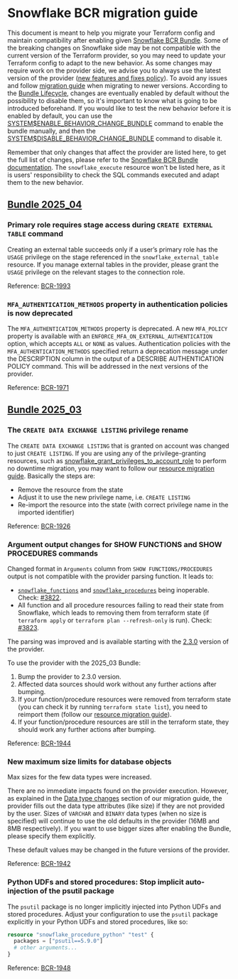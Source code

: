 # Snowflake BCR migration guide

This document is meant to help you migrate your Terraform config and maintain compatibility after enabling given [Snowflake BCR Bundle](https://docs.snowflake.com/en/release-notes/behavior-changes).
Some of the breaking changes on Snowflake side may be not compatible with the current version of the Terraform provider, so you may need to update your Terraform config to adapt to the new behavior.
As some changes may require work on the provider side, we advise you to always use the latest version of the provider ([new features and fixes policy](https://docs.snowflake.com/en/user-guide/terraform#new-features-and-fixes)).
To avoid any issues and follow [migration guide](https://github.com/snowflakedb/terraform-provider-snowflake/blob/main/MIGRATION_GUIDE.md) when migrating to newer versions.
According to the [Bundle Lifecycle](https://docs.snowflake.com/en/release-notes/intro-bcr-releases#bundle-lifecycle), changes are eventually enabled by default without the possibility to disable them, so it's important to know what is going to be introduced beforehand.
If you would like to test the new behavior before it is enabled by default, you can use the [SYSTEM\$ENABLE_BEHAVIOR_CHANGE_BUNDLE](https://docs.snowflake.com/en/sql-reference/functions/system_enable_behavior_change_bundle)
command to enable the bundle manually, and then the [SYSTEM\$DISABLE_BEHAVIOR_CHANGE_BUNDLE](https://docs.snowflake.com/en/sql-reference/functions/system_disable_behavior_change_bundle) command to disable it.

Remember that only changes that affect the provider are listed here, to get the full list of changes, please refer to the [Snowflake BCR Bundle documentation](https://docs.snowflake.com/en/release-notes/behavior-changes).
The `snowflake_execute` resource won't be listed here, as it is users' responsibility to check the SQL commands executed and adapt them to the new behavior.

## [Bundle 2025_04](https://docs.snowflake.com/en/release-notes/bcr-bundles/2025_04_bundle)

### Primary role requires stage access during `CREATE EXTERNAL TABLE` command

Creating an external table succeeds only if a user’s primary role has the `USAGE` privilege on the stage referenced in the `snowflake_external_table` resource. If you manage external tables in the provider, please grant the `USAGE` privilege on the relevant stages to the connection role.

Reference: [BCR-1993](https://docs.snowflake.com/en/release-notes/bcr-bundles/2025_04/bcr-1993)

### `MFA_AUTHENTICATION_METHODS` property in authentication policies is now deprecated
<!-- TODO(SNOW-2187814): Update this entry. -->

The `MFA_AUTHENTICATION_METHODS` property is deprecated. A new `MFA_POLICY` property is available with an `ENFORCE_MFA_ON_EXTERNAL_AUTHENTICATION` option, which accepts `ALL` or `NONE` as values.
Authentication policies with the `MFA_AUTHENTICATION_METHODS` specified return a deprecation message under the DESCRIPTION column in the output of a DESCRIBE AUTHENTICATION POLICY command.
This will be addressed in the next versions of the provider.

Reference: [BCR-1971](https://docs.snowflake.com/en/release-notes/bcr-bundles/2025_04/bcr-1971)

## [Bundle 2025_03](https://docs.snowflake.com/en/release-notes/bcr-bundles/2025_03_bundle)

### The `CREATE DATA EXCHANGE LISTING` privilege rename

The `CREATE DATA EXCHANGE LISTING` that is granted on account was changed to just `CREATE LISTING`.
If you are using any of the privilege-granting resources, such as [snowflake_grant_privileges_to_account_role](https://registry.terraform.io/providers/snowflakedb/snowflake/latest/docs/resources/grant_privileges_to_account_role)
to perform no downtime migration, you may want to follow our [resource migration guide](https://registry.terraform.io/providers/snowflakedb/snowflake/latest/docs/guides/resource_migration).
Basically the steps are:
- Remove the resource from the state
- Adjust it to use the new privilege name, i.e. `CREATE LISTING`
- Re-import the resource into the state (with correct privilege name in the imported identifier)

Reference: [BCR-1926](https://docs.snowflake.com/en/release-notes/bcr-bundles/2025_03/bcr-1926)

### Argument output changes for SHOW FUNCTIONS and SHOW PROCEDURES commands

Changed format in `Arguments` column from `SHOW FUNCTIONS/PROCEDURES` output is not compatible with the provider parsing function. It leads to:
- [`snowflake_functions`](https://registry.terraform.io/providers/snowflakedb/snowflake/2.2.0/docs/data-sources/functions) and [`snowflake_procedures`](https://registry.terraform.io/providers/snowflakedb/snowflake/2.2.0/docs/data-sources/procedures) being inoperable. Check: [#3822](https://github.com/snowflakedb/terraform-provider-snowflake/issues/3822).
- All function and all procedure resources failing to read their state from Snowflake, which leads to removing them from terraform state (if `terraform apply` or `terraform plan --refresh-only` is run). Check: [#3823](https://github.com/snowflakedb/terraform-provider-snowflake/issues/3823).

The parsing was improved and is available starting with the [2.3.0](https://registry.terraform.io/providers/snowflakedb/snowflake/2.3.0/docs/) version of the provider.

To use the provider with the 2025_03 Bundle:
1. Bump the provider to 2.3.0 version.
2. Affected data sources should work without any further actions after bumping.
3. If your function/procedure resources were removed from terraform state (you can check it by running `terraform state list`), you need to reimport them (follow our [resource migration guide](https://registry.terraform.io/providers/snowflakedb/snowflake/latest/docs/guides/resource_migration)).
4. If your function/procedure resources are still in the terraform state, they should work any further actions after bumping.

Reference: [BCR-1944](https://docs.snowflake.com/en/release-notes/bcr-bundles/2025_03/bcr-1944)

### New maximum size limits for database objects

Max sizes for the few data types were increased.

There are no immediate impacts found on the provider execution.
However, as explained in the [Data type changes](./MIGRATION_GUIDE.md#data-type-changes) section of our migration guide, the provider fills out the data type attributes (like size) if they are not provided by the user.
Sizes of `VARCHAR` and `BINARY` data types (when no size is specified) will continue to use the old defaults in the provider (16MB and 8MB respectively).
If you want to use bigger sizes after enabling the Bundle, please specify them explicitly.

These default values may be changed in the future versions of the provider.

Reference: [BCR-1942](https://docs.snowflake.com/en/release-notes/bcr-bundles/2025_03/bcr-1942)

### Python UDFs and stored procedures: Stop implicit auto-injection of the psutil package

The `psutil` package is no longer implicitly injected into Python UDFs and stored procedures.
Adjust your configuration to use the `psutil` package explicitly in your Python UDFs and stored procedures, like so:
```terraform
resource "snowflake_procedure_python" "test" {
  packages = ["psutil==5.9.0"]
  # other arguments...
}
```

Reference: [BCR-1948](https://docs.snowflake.com/en/release-notes/bcr-bundles/2025_03/bcr-1948)

